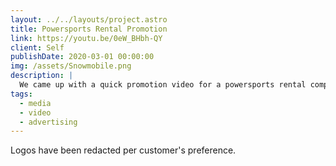 ```yaml
---
layout: ../../layouts/project.astro
title: Powersports Rental Promotion 
link: https://youtu.be/0eW_BHbh-QY
client: Self
publishDate: 2020-03-01 00:00:00
img: /assets/Snowmobile.png
description: |
  We came up with a quick promotion video for a powersports rental company's social media advertising. 
tags:
  - media
  - video
  - advertising
---
```


Logos have been redacted per customer's preference. 